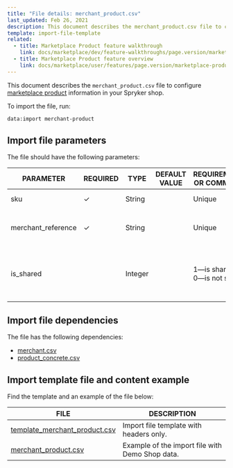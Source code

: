 ```yaml
---
title: "File details: merchant_product.csv"
last_updated: Feb 26, 2021
description: This document describes the merchant_product.csv file to configure marketplace products in your Spryker shop.
template: import-file-template
related:
  - title: Marketplace Product feature walkthrough
    link: docs/marketplace/dev/feature-walkthroughs/page.version/marketplace-product-feature-walkthrough.html
  - title: Marketplace Product feature overview
    link: docs/marketplace/user/features/page.version/marketplace-product-feature-overview.html
---
```


This document describes the `merchant_product.csv` file to configure [marketplace product](/docs/marketplace/user/features/{{page.version}}/marketplace-product-feature-overview.html) information in your Spryker shop.

To import the file, run:

```bash
data:import merchant-product
```

## Import file parameters

The file should have the following parameters:

| PARAMETER   | REQUIRED | TYPE | DEFAULT VALUE | REQUIREMENTS OR COMMENTS  | DESCRIPTION  |
| -------------- | ----------- | ------- | ------------- | ------------------- | ---------------------- |
| sku                | &check;             | String   |                   | Unique                           | SKU of the product.                                          |
| merchant_reference | &check;             | String   |                   | Unique                           | Unique identifier of the merchant in the system.             |
| is_shared          |               | Integer  |                   | 1—is shared<br>0—is not shared | Defines whether the product is shared between the merchants. |

## Import file dependencies

The file has the following dependencies:

- [merchant.csv](/docs/pbc/all/merchant-management/{{site.version}}/marketplace/import-and-export-data/file-details-merchant.csv.html)
- [product_concrete.csv](/docs/pbc/all/product-information-management/{{site.version}}/import-and-export-data/products-data-import/file-details-product-concrete.csv.html)

## Import template file and content example

Find the template and an example of the file below:

| FILE  | DESCRIPTION  |
| ----------------------------- | ---------------------- |
| [template_merchant_product.csv](https://spryker.s3.eu-central-1.amazonaws.com/docs/Developer+Guide/Back-End/Data+Manipulation/Data+Ingestion/Data+Import/Data+Import+Categories/Marketplace+setup/template_merchant_product.csv) | Import file template with headers only.         |
| [merchant_product.csv](https://spryker.s3.eu-central-1.amazonaws.com/docs/Developer+Guide/Back-End/Data+Manipulation/Data+Ingestion/Data+Import/Data+Import+Categories/Marketplace+setup/merchant_product.csv) | Example of the import file with Demo Shop data. |

